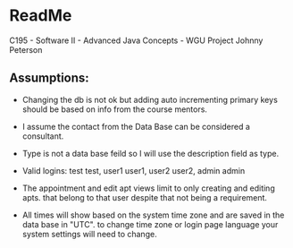 # ReadMe
C195 - Software II - Advanced Java Concepts - WGU Project
Johnny Peterson

## Assumptions:  
* Changing the db is not ok but adding auto incrementing primary keys should be based on info from the course mentors.

* I assume the contact from the Data Base can be considered a consultant.

* Type is not a data base feild so I will use the description field as type.

*  Valid logins: 
test	test, 
user1	user1,
user2	user2,
admin	admin

* The appointment and edit apt views limit to only creating and editing apts. that belong to that user despite that not being a requirement.

*  All times will show  based on the system time zone and are saved in the data base in "UTC".  to change time zone or login page language your system settings will need to change.